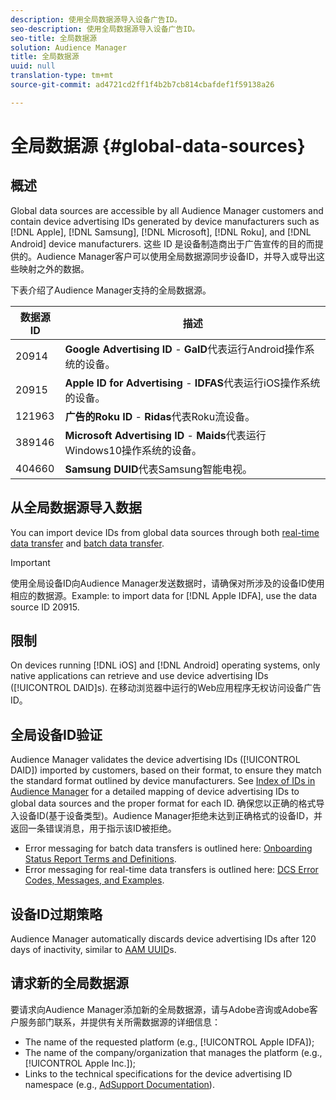 ```yaml
---
description: 使用全局数据源导入设备广告ID。
seo-description: 使用全局数据源导入设备广告ID。
seo-title: 全局数据源
solution: Audience Manager
title: 全局数据源
uuid: null
translation-type: tm+mt
source-git-commit: ad4721cd2ff1f4b2b7cb814cbafdef1f59138a26

---
```



# 全局数据源 {#global-data-sources}

## 概述

Global data sources are accessible by all Audience Manager customers and contain device advertising IDs generated by device manufacturers such as [!DNL Apple], [!DNL Samsung], [!DNL Microsoft], [!DNL Roku], and [!DNL Android] device manufacturers. 这些 ID 是设备制造商出于广告宣传的目的而提供的。Audience Manager客户可以使用全局数据源同步设备ID，并导入或导出这些映射之外的数据。

下表介绍了Audience Manager支持的全局数据源。

| 数据源ID | 描述 |
|---|---|
| 20914 | **Google Advertising ID** - **GaID**&#x200B;代表运行Android操作系统的设备。 |
| 20915 | **Apple ID for Advertising** - **IDFAS**&#x200B;代表运行iOS操作系统的设备。 |
| 121963 | **广告的Roku ID** - **Ridas**&#x200B;代表Roku流设备。 |
| 389146 | **Microsoft Advertising ID** - **Maids**&#x200B;代表运行Windows10操作系统的设备。 |
| 404660 | **Samsung DUID**&#x200B;代表Samsung智能电视。 |

## 从全局数据源导入数据

You can import device IDs from global data sources through both [real-time data transfer](../integration/sending-audience-data/real-time-data-integration/real-time-data-transfer.md) and [batch data transfer](../integration/sending-audience-data/batch-data-transfer-explained/batch-data-transfer-explained.md).

>[!IMPORTANT]
>
>使用全局设备ID向Audience Manager发送数据时，请确保对所涉及的设备ID使用相应的数据源。Example: to import data for [!DNL Apple IDFA], use the data source ID 20915.

## 限制

On devices running [!DNL iOS] and [!DNL Android] operating systems, only native applications can retrieve and use device advertising IDs ([!UICONTROL DAID]s). 在移动浏览器中运行的Web应用程序无权访问设备广告ID。

## 全局设备ID验证

Audience Manager validates the device advertising IDs ([!UICONTROL DAID]) imported by customers, based on their format, to ensure they match the standard format outlined by device manufacturers. See [Index of IDs in Audience Manager](../reference/ids-in-aam.md) for a detailed mapping of device advertising IDs to global data sources and the proper format for each ID. 确保您以正确的格式导入设备ID(基于设备类型)。Audience Manager拒绝未达到正确格式的设备ID，并返回一条错误消息，用于指示该ID被拒绝。

* Error messaging for batch data transfers is outlined here: [Onboarding Status Report Terms and Definitions](../reporting/onboarding-status-report.md#report-terms-conditions).
* Error messaging for real-time data transfers is outlined here: [DCS Error Codes, Messages, and Examples](../api/dcs-intro/dcs-api-reference/dcs-error-codes.md).

## 设备ID过期策略

Audience Manager automatically discards device advertising IDs after 120 days of inactivity, similar to [AAM UUID](../faq/faq-privacy.md)s.

## 请求新的全局数据源

要请求向Audience Manager添加新的全局数据源，请与Adobe咨询或Adobe客户服务部门联系，并提供有关所需数据源的详细信息：

* The name of the requested platform (e.g., [!UICONTROL Apple IDFA]);
* The name of the company/organization that manages the platform (e.g., [!UICONTROL Apple Inc.]);
* Links to the technical specifications for the device advertising ID namespace (e.g., [AdSupport Documentation](https://developer.apple.com/documentation/adsupport)).